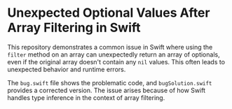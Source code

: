 # Unexpected Optional Values After Array Filtering in Swift

This repository demonstrates a common issue in Swift where using the `filter` method on an array can unexpectedly return an array of optionals, even if the original array doesn't contain any `nil` values.  This often leads to unexpected behavior and runtime errors.

The `bug.swift` file shows the problematic code, and `bugSolution.swift` provides a corrected version. The issue arises because of how Swift handles type inference in the context of array filtering.